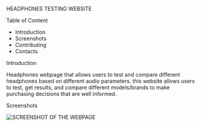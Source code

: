 HEADPHONES TESTING WEBSITE

Table of Content

- Introduction
- Screenshots
- Contributing
- Contacts

Introduction

Headphones webpage that allows users to test and compare different headphones based on different audio parameters. this website allows users to test, get results, and compare different models/brands to make purchasing decisions that are well informed.

Screenshots 

![SCREENSHOT OF THE WEBPAGE](images/)